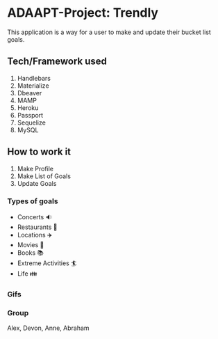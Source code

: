 # ADAAPT-Project: Trendly
This application is a way for a user to make and update their bucket list goals.

## Tech/Framework used
1. Handlebars
2. Materialize
3. Dbeaver
4. MAMP
5. Heroku
6. Passport
7. Sequelize
8. MySQL


## How to work it

1. Make Profile
2. Make List of Goals
3. Update Goals

### Types of goals

- Concerts 🔉
- Restaurants 🍔
- Locations ✈️
- Movies 🎥
- Books 📚
- Extreme Activities 🏄
- Life 👪

### Gifs



### Group
Alex, Devon, Anne, Abraham